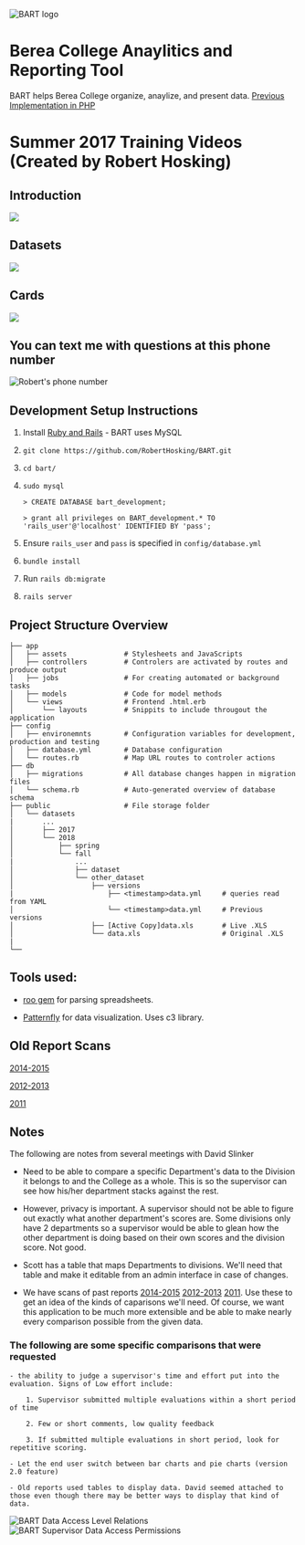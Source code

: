 ![BART logo](https://bytebucket.org/RobHossBoss/bart/raw/a2f4c1b1f940b2c8a9ebd17126b96be438289757/public/logo-full.png?token=9c50bbc3d27dc9793a7ee1adeedcb3da2180ac17) 

# Berea College Anaylitics and Reporting Tool

BART helps Berea College organize, anaylize, and present data.
[Previous Implementation in PHP](http://sushituesday.club/share/downloads/oldSLEgenerator.zip)

# Summer 2017 Training Videos (Created by Robert Hosking)

## Introduction
[![](http://img.youtube.com/vi/neczdQL9okk/0.jpg)](https://youtu.be/neczdQL9okk)

## Datasets
[![](http://img.youtube.com/vi/VMO_EflRWdM/0.jpg)](https://youtu.be/VMO_EflRWdM)

## Cards
[![](http://img.youtube.com/vi/ce0ddl6OcKQ/0.jpg)](https://youtu.be/ce0ddl6OcKQ)

## You can text me with questions at this phone number

![Robert's phone number](http://i.imgur.com/hZJpGra.jpg)

## Development Setup Instructions

1. Install [Ruby and Rails](http://railsapps.github.io/installrubyonrails-ubuntu.html) - BART uses MySQL

2. `git clone https://github.com/RobertHosking/BART.git`

3. `cd bart/`

4. `sudo mysql`

    `> CREATE DATABASE bart_development;`

    `> grant all privileges on BART_development.* TO 'rails_user'@'localhost' IDENTIFIED BY 'pass';`

5. Ensure `rails_user` and `pass` is specified in `config/database.yml`

6. `bundle install`

7. Run `rails db:migrate`

8. `rails server`

## Project Structure Overview
```
├── app
│   ├── assets              # Stylesheets and JavaScripts   
│   ├── controllers         # Controlers are activated by routes and produce output   
│   ├── jobs                # For creating automated or background tasks
│   ├── models              # Code for model methods         
│   └── views               # Frontend .html.erb
│       └── layouts         # Snippits to include througout the application
├── config                    
│   ├── environemnts        # Configuration variables for development, production and testing
│   ├── database.yml        # Database configuration
│   └── routes.rb           # Map URL routes to controler actions
├── db
│   ├── migrations          # All database changes happen in migration files
│   └── schema.rb           # Auto-generated overview of database schema            
├── public                  # File storage folder
│   └── datasets
|       ...
│       ├── 2017        
│       └── 2018
│           ├── spring        
│           └── fall
|               ...
│               ├── dataset       
│               └── other_dataset
│                   ├── versions
|                       ├── <timestamp>data.yml     # queries read from YAML        
│                       └── <timestamp>data.yml     # Previous versions      
│                   ├── [Active Copy]data.xls       # Live .XLS
│                   └── data.xls                    # Original .XLS   
|
└──
```
## Tools used:

- [roo gem](https://github.com/roo-rb/roo) for parsing spreadsheets.

- [Patternfly](http://www.patternfly.org/pattern-library/#_) for data visualization. Uses c3 library.

## Old Report Scans

[2014-2015](http://imgur.com/a/ITMrJ) 

[2012-2013](http://imgur.com/a/ClZNB) 

[2011](http://imgur.com/a/RG79r)



## Notes

The following are notes from several meetings with David Slinker

- Need to be able to compare a specific Department's data to the Division it belongs to and the College as a whole. This is so the supervisor can see how his/her department stacks against the rest. 

- However, privacy is important. A supervisor should not be able to figure out exactly what another department's scores are. Some divisions only have 2 departments so a supervisor would be able to glean how the other department is doing based on their own scores and the division score. Not good.

- Scott has a table that maps Departments to divisions. We'll need that table and make it editable from an admin interface in case of changes.

- We have scans of past reports [2014-2015](http://imgur.com/a/ITMrJ) [2012-2013](http://imgur.com/a/ClZNB) [2011](http://imgur.com/a/RG79r). Use these to get an idea of the kinds of caparisons we'll need. Of course, we want this application to be much more extensible and be able to make nearly every comparison possible from the given data.

### The following are some specific comparisons that were requested

    - the ability to judge a supervisor's time and effort put into the evaluation. Signs of Low effort include:

        1. Supervisor submitted multiple evaluations within a short period of time

        2. Few or short comments, low quality feedback

        3. If submitted multiple evaluations in short period, look for repetitive scoring.

    - Let the end user switch between bar charts and pie charts (version 2.0 feature)

    - Old reports used tables to display data. David seemed attached to those even though there may be better ways to display that kind of data. 
![BART Data Access Level Relations](http://i.imgur.com/FuHaBmH.jpg)
![BART Supervisor Data Access Permissions](http://i.imgur.com/Rf66826.jpg)